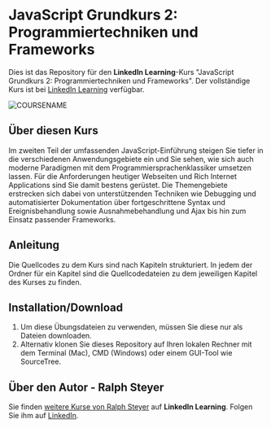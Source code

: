 # JavaScript Grundkurs 2: Programmiertechniken und Frameworks
Dies ist das Repository für den **LinkedIn Learning**-Kurs "JavaScript Grundkurs 2: Programmiertechniken und Frameworks". Der vollständige Kurs ist bei [LinkedIn Learning](https://de.linkedin.com/learning/javascript-grundkurs-2-programmiertechniken-und-frameworks) verfügbar.

![COURSENAME][lil-thumbnail-url] 

## Über diesen Kurs
Im zweiten Teil der umfassenden JavaScript-Einführung steigen Sie tiefer in die verschiedenen Anwendungsgebiete ein und Sie sehen, wie sich auch moderne Paradigmen mit dem Programmiersprachenklassiker umsetzen lassen. Für die Anforderungen heutiger Webseiten und Rich Internet Applications sind Sie damit bestens gerüstet. Die Themengebiete erstrecken sich dabei von unterstützenden Techniken wie Debugging und automatisierter Dokumentation über fortgeschrittene Syntax und Ereignisbehandlung sowie Ausnahmebehandlung und Ajax bis hin zum Einsatz passender Frameworks.

## Anleitung
Die Quellcodes zu dem Kurs sind nach Kapiteln strukturiert. In jedem der Ordner für ein Kapitel sind die Quellcodedateien zu dem jeweiligen Kapitel des Kurses zu finden.

## Installation/Download
1. Um diese Übungsdateien zu verwenden, müssen Sie diese nur als Dateien downloaden.
2. Alternativ klonen Sie dieses Repository auf Ihren lokalen Rechner mit dem Terminal (Mac), CMD (Windows) oder einem GUI-Tool wie SourceTree.

## Über den Autor - Ralph Steyer
Sie finden [weitere Kurse von Ralph Steyer](https://www.linkedin.com/learning/instructors/ralph-steyer) auf **LinkedIn Learning**. Folgen Sie ihm auf [LinkedIn](https://www.linkedin.com/in/ralph-steyer-a69781/?trk=lil_instructor). 


[lil-thumbnail-url]: https://media-exp1.licdn.com/dms/image/C4E0DAQFvzAC2WYArnw/learning-public-crop_675_1200/0/1596020585872?e=1646956800&v=beta&t=0K1MqDHfj4RiOrrA8NjhTdVJUpmb7hmA-QjM_-zxUhk
